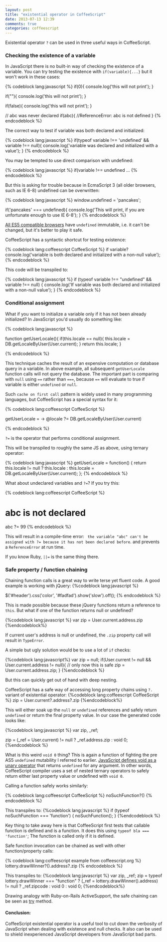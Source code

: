 ```yaml
---
layout: post
title: "existential operator in CoffeeScript"
date: 2013-07-13 12:39
comments: true
categories: coffeescript
---
```


Existential operator `?` can be used in three useful ways in CoffeeScript.

<!--more-->

### Checking the existence of a variable

In JavaScript there is no built-in way of checking the existence of a variable.
You can try testing the existence with `if(variable){...}` but it won't work in these cases:

{% codeblock lang:javascript %}
if(0){
  console.log('this will not print');
}

if(""){
  console.log('this will not print');
}

if(false){
  console.log('this will not print');
}

// abc was never declared
if(abc){
  //ReferenceError: abc is not defined
}
{% endcodeblock %}

The correct way to test if variable was both declared and initialized:

{% codeblock lang:javascript %}
if(typeof variable !== 'undefined' && variable !== null){
  console.log('variable was declared and initialized with a value');
}
{% endcodeblock %}

You may be tempted to use direct comparison with undefined:

{% codeblock lang:javascript %}
if(variable !== undefined ...
{% endcodeblock %}

But this is asking for trouble because in EcmaScript 3 (all older browsers, such as IE 6-8) undefined can be overwritten:

{% codeblock lang:javascript %}
window.undefined = 'pancakes';

if('pancakes' === undefined){
  console.log('This will print, if you are unfortunate enough to use IE 6-8');
}
{% endcodeblock %}

[All ES5 compatible browsers](http://kangax.github.io/es5-compat-table/) have `undefined` immutable, i.e. it can't be changed, but it's better to play it safe.

CoffeeScript has a syntactic shortcut for testing existence:

{% codeblock lang:coffeescript CoffeeScript %}
if variable?
  console.log('variable is both declared and initialized with a non-null value');
{% endcodeblock %}

This code will be transpiled to:

{% codeblock lang:javascript %}
if (typeof variable !== "undefined" && variable !== null) {
  console.log('If variable was both declared and initialized with a non-null value');
}
{% endcodeblock %}

### Conditional assignment

What if you want to initialize a variable only if it has not been already initialized?
In JavaScript you'd usually do something like:

{% codeblock lang:javascript %}

function getUserLocale(){
  if(this.locale == null){
    this.locale = DB.getLocaleByUser(User.current);
  }
  return this.locale;
}

{% endcodeblock %}

This technique caches the result of an expensive computation or database query in a variable.
In above example, all subsequent `getUserLocale` function calls will not query the database.
The important part is comparing with `null` using `==` rather than `===`, because `==` will evaluate to true if variable is either `undefined` or `null`.

Such `cache on first call` pattern is widely used in many programming languages, but CoffeeScript has a special syntax for it:

{% codeblock lang:coffeescript CoffeeScript %}

getUserLocale = ->
  @locale ?= DB.getLocaleByUser(User.current)

{% endcodeblock %}

`?=` is the operator that performs conditional assignment.

This will be transpiled to roughly the same JS as above, using ternary operator:

{% codeblock lang:javascript %}
getUserLocale = function() {
  return this.locale != null ? this.locale : this.locale = DB.getLocaleByUser(User.current);
};
{% endcodeblock %}

What about undeclared variables and `?=`? If you try this:

{% codeblock lang:coffeescript CoffeeScript %}
# abc is not declared 
abc ?= 99
{% endcodeblock %}

This will result in a compile-time error:
` the variable "abc" can't be assigned with ?= because it has not been declared before`.
and prevents a `ReferenceError` at run time.

If you know Ruby, `||=` is the same thing there.

### Safe property / function chaining

Chaining function calls is a great way to write terse yet fluent code.
A good example is working with jQuery:
{%codeblock lang:javascript %}

$('#header').css('color', '#fadfad').show('slow').off();
{% endcodeblock %}

This is made possible because these jQuery functions return a reference to `this`.
But what if one of the function returns null or undefined?

{%codeblock lang:javascript %}
var zip = User.current.address.zip
{%endcodeblock%}

If current user's address is null or undefined, the `.zip` property call will result in `TypeError`.

A simple but ugly solution would be to use a lot of `if` checks:

{%codeblock lang:javascript%}
var zip = null;
if(User.current != null && User.current.address != null){
  // only now this is safe
  zip = User.current.address.zip;
}
{%endcodeblock %}

But this can quickly get out of hand with deep nesting.

CoffeeScript has a safe way of accessing long property chains using `?.` variant of existential operator:
{%codeblock lang:coffeescript CoffeeScript %}
zip = User.current?.address?.zip
{%endcodeblock%}

This will either soak up the `null` or `undefined` references and safely return `undefined` or
return the final property value. In our case the generated code looks like: 

{%codeblock lang:javascript %}
var zip, _ref;

zip = (_ref = User.current) != null ? _ref.address.zip : void 0;
{%endcodeblock %}

What is this weird `void 0` thing? This is again a function of fighting the pre AS5 `undefined` mutability I referred to earlier.
[JavaScript defines void as a unary operator](https://developer.mozilla.org/en-US/docs/Web/JavaScript/Reference/Operators/void) that returns `undefined` for any argument. In other words, CoffeeScript compiler uses a set of nested ternary operators to safely return either last property value or undefined with `void 0`.

Calling a function safely works similarly:

{% codeblock lang:coffeescript CoffeeScript %}
noSuchFunction?()
{% endcodeblock %}

This transpiles to:
{%codeblock lang:javascript %}
if (typeof noSuchFunction === 'function') {
  noSuchFunction();
}
{%endcodeblock %}

Key thing to take away here is that CoffeeScript first tests that callable function is defined and is a function.
It does this using `typeof bla === 'function'`; The function is called only if it is defined.

Safe function invocation can be chained as well with other function/property calls:

{% codeblock lang:coffeescript example from coffeescript.org %}
lottery.drawWinner?().address?.zip
{% endcodeblock %}

This transpiles to:
{%codeblock lang:javascript %}
var zip, _ref;
zip = typeof lottery.drawWinner === "function" 
  ? 
    (_ref = lottery.drawWinner().address) != null ? _ref.zipcode : void 0 
  : 
  void 0;
{%endcodeblock%}

Drawing analogy with Ruby-on-Rails ActiveSupport, the safe chaining can be seen as [try](http://api.rubyonrails.org/classes/NilClass.html#function-i-try) method.

#### Conclusion:

CoffeeScript existential operator is a useful tool to cut down the verbosity of JavaScript when dealing with existence and null checks.
It also can be used to shield inexperienced JavaScript developers from JavaScript bad parts.
